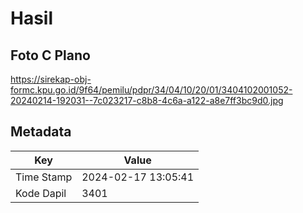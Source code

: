# Hasil

## Foto C Plano

https://sirekap-obj-formc.kpu.go.id/9f64/pemilu/pdpr/34/04/10/20/01/3404102001052-20240214-192031--7c023217-c8b8-4c6a-a122-a8e7ff3bc9d0.jpg


## Metadata

| Key        | Value               |
| ---------- | ------------------- |
| Time Stamp | 2024-02-17 13:05:41 |
| Kode Dapil | 3401                |




